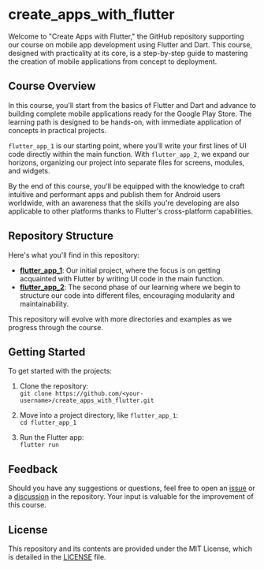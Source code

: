 # create_apps_with_flutter

Welcome to "Create Apps with Flutter," the GitHub repository supporting our course on mobile app development using Flutter and Dart. This course, designed with practicality at its core, is a step-by-step guide to mastering the creation of mobile applications from concept to deployment.

## Course Overview

In this course, you'll start from the basics of Flutter and Dart and advance to building complete mobile applications ready for the Google Play Store. The learning path is designed to be hands-on, with immediate application of concepts in practical projects.

`flutter_app_1` is our starting point, where you'll write your first lines of UI code directly within the main function. With `flutter_app_2`, we expand our horizons, organizing our project into separate files for screens, modules, and widgets.

By the end of this course, you'll be equipped with the knowledge to craft intuitive and performant apps and publish them for Android users worldwide, with an awareness that the skills you're developing are also applicable to other platforms thanks to Flutter's cross-platform capabilities.

## Repository Structure

Here's what you'll find in this repository:

- **[flutter_app_1](flutter_app_1)**: Our initial project, where the focus is on getting acquainted with Flutter by writing UI code in the main function.
- **[flutter_app_2](flutter_app_2)**: The second phase of our learning where we begin to structure our code into different files, encouraging modularity and maintainability.

This repository will evolve with more directories and examples as we progress through the course.

## Getting Started

To get started with the projects:

1. Clone the repository:  
`git clone https://github.com/<your-username>/create_apps_with_flutter.git`

3. Move into a project directory, like `flutter_app_1`:  
`cd flutter_app_1`

3. Run the Flutter app:  
`flutter run`

## Feedback

Should you have any suggestions or questions, feel free to open an [issue](https://github.com/eduhoratiu/create_apps_with_flutter/issues) or a [discussion](https://github.com/eduhoratiu/create_apps_with_flutter/discussions) in the repository. Your input is valuable for the improvement of this course.

## License

This repository and its contents are provided under the MIT License, which is detailed in the [LICENSE](LICENSE) file.
